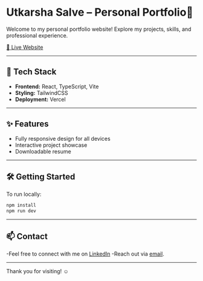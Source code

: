 # Utkarsha Salve – Personal Portfolio👩

Welcome to my personal portfolio website! Explore my projects, skills, and professional experience.

[🔗 Live Website](https://personal-portfolio-e9bt90jc2-newp.vercel.app)

---

## 🚀 Tech Stack

- **Frontend:** React, TypeScript, Vite
- **Styling:** TailwindCSS
- **Deployment:** Vercel

---

## ✨ Features

- Fully responsive design for all devices
- Interactive project showcase
- Downloadable resume

---

## 🛠️ Getting Started

To run locally:

```bash
npm install
npm run dev
```

---

## 📫 Contact

-Feel free to connect with me on [LinkedIn](http://www.linkedin.com/in/utkarsha-salve-253b95259/)
-Reach out via [email](mailto:utkarsha.v.salve@gmail.com).

---

Thank you for visiting! ☺️
